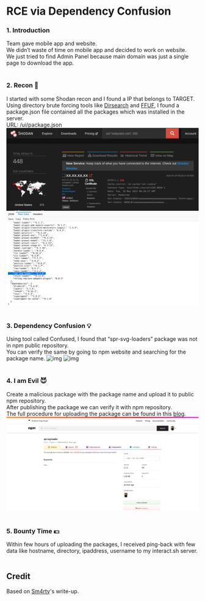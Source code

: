 # RCE via Dependency Confusion

### 1. Introduction
Team gave mobile app and website.</br>
We didn’t waste of time on mobile app and decided to work on website.</br>
We just tried to find Admin Panel because main domain was just a single page to download the app.
</br>&nbsp;

### 2. Recon 🔦
I started with some Shodan recon and I found a IP that belongs to TARGET.</br>
Using directory brute forcing tools like [Dirsearch](https://github.com/maurosoria/dirsearch) and [FFUF](https://github.com/ffuf/ffuf), I found a package.json file contained all the packages which was installed in the server.</br>
URL: /ui/package.json
![img](./../images/20220517-1.png)
![img](./../images/20220517-2.png)
</br>&nbsp;

### 3. Dependency Confusion 💡
Using tool called Confused, I found that “spr-svg-loaders” package was not in npm public repository.</br>
You can verify the same by going to npm website and searching for the package name.
![img](./../images/20220517-3.jpg)
![img](./../images/20220517-4.jpg)
</br>&nbsp;

### 4. I am Evil 😈
Create a malicious package with the package name and upload it to public npm repository.</br>
After publishing the package we can verify it with npm repository.</br>
The full procedure for uploading the package can be found in this [blog](https://dhiyaneshgeek.github.io/web/security/2021/09/04/dependency-confusion/).</br>
![img](./../images/20220517-5.png)
</br>&nbsp;

### 5. Bounty Time 💵
Within few hours of uploading the packages, I received ping-back with few data like hostname, directory, ipaddress, username to my interact.sh server.
</br>&nbsp;

## Credit
Based on [Sm4rty](https://systemweakness.com/rce-via-dependency-confusion-e0ed2a127013)'s write-up.
